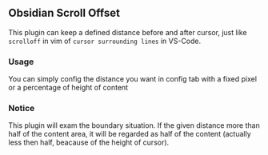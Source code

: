 ## Obsidian Scroll Offset

This plugin can keep a defined distance before and after cursor, just like `scrolloff` in vim of `cursor surrounding lines` in VS-Code.

### Usage

You can simply config the distance you want in config tab with a fixed pixel or a percentage of height of content

### Notice

This plugin will exam the boundary situation. If the given distance more than half of the content area, it will be regarded as half of the content (actually less then half, beacause of the height of cursor).